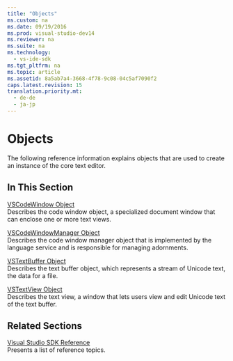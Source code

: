 ```yaml
---
title: "Objects"
ms.custom: na
ms.date: 09/19/2016
ms.prod: visual-studio-dev14
ms.reviewer: na
ms.suite: na
ms.technology: 
  - vs-ide-sdk
ms.tgt_pltfrm: na
ms.topic: article
ms.assetid: 8a5ab7a4-3668-4f78-9c08-04c5af7090f2
caps.latest.revision: 15
translation.priority.mt: 
  - de-de
  - ja-jp
---
```

# Objects
The following reference information explains objects that are used to create an instance of the core text editor.  
  
## In This Section  
 [VSCodeWindow Object](../Topic/VSCodeWindow%20Object.md)  
 Describes the code window object, a specialized document window that can enclose one or more text views.  
  
 [VSCodeWindowManager Object](../Topic/VSCodeWindowManager%20Object.md)  
 Describes the code window manager object that is implemented by the language service and is responsible for managing adornments.  
  
 [VSTextBuffer Object](../Topic/VSTextBuffer%20Object.md)  
 Describes the text buffer object, which represents a stream of Unicode text, the data for a file.  
  
 [VSTextView Object](../Topic/VSTextView%20Object.md)  
 Describes the text view, a window that lets users view and edit Unicode text of the text buffer.  
  
## Related Sections  
 [Visual Studio SDK Reference](../Topic/Visual%20Studio%20SDK%20Reference.md)  
 Presents a list of reference topics.